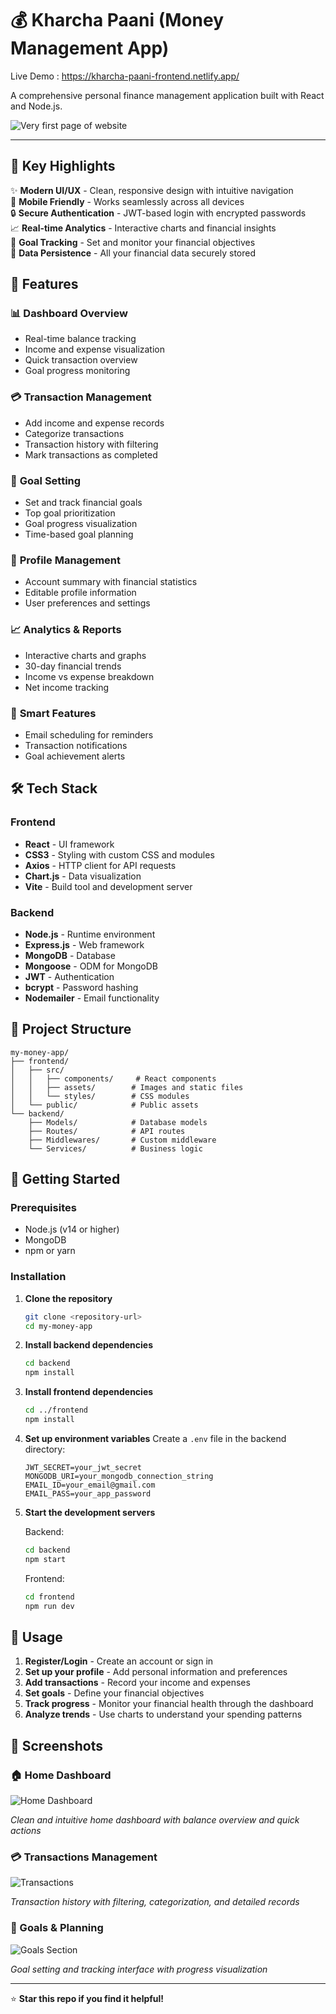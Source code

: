 # 💰 Kharcha Paani (Money Management App) 
Live Demo : https://kharcha-paani-frontend.netlify.app/

A comprehensive personal finance management application built with React and Node.js.

![Very first page of website](./src/assets/first-page.png)

---

## 🌟 **Key Highlights**

✨ **Modern UI/UX** - Clean, responsive design with intuitive navigation  
📱 **Mobile Friendly** - Works seamlessly across all devices  
🔒 **Secure Authentication** - JWT-based login with encrypted passwords  
📈 **Real-time Analytics** - Interactive charts and financial insights  
🎯 **Goal Tracking** - Set and monitor your financial objectives  
💾 **Data Persistence** - All your financial data securely stored

## 🚀 Features

### 📊 **Dashboard Overview**
- Real-time balance tracking
- Income and expense visualization
- Quick transaction overview
- Goal progress monitoring

### 💳 **Transaction Management**
- Add income and expense records
- Categorize transactions
- Transaction history with filtering
- Mark transactions as completed

### 🎯 **Goal Setting**
- Set and track financial goals
- Top goal prioritization
- Goal progress visualization
- Time-based goal planning

### 👤 **Profile Management**
- Account summary with financial statistics
- Editable profile information
- User preferences and settings

### 📈 **Analytics & Reports**
- Interactive charts and graphs
- 30-day financial trends
- Income vs expense breakdown
- Net income tracking

### 📧 **Smart Features**
- Email scheduling for reminders
- Transaction notifications
- Goal achievement alerts

## 🛠️ Tech Stack

### Frontend
- **React** - UI framework
- **CSS3** - Styling with custom CSS and modules
- **Axios** - HTTP client for API requests
- **Chart.js** - Data visualization
- **Vite** - Build tool and development server

### Backend
- **Node.js** - Runtime environment
- **Express.js** - Web framework
- **MongoDB** - Database
- **Mongoose** - ODM for MongoDB
- **JWT** - Authentication
- **bcrypt** - Password hashing
- **Nodemailer** - Email functionality

## 📁 Project Structure

```
my-money-app/
├── frontend/
│   ├── src/
│   │   ├── components/     # React components
│   │   ├── assets/        # Images and static files
│   │   └── styles/        # CSS modules
│   └── public/            # Public assets
└── backend/
    ├── Models/            # Database models
    ├── Routes/            # API routes
    ├── Middlewares/       # Custom middleware
    └── Services/          # Business logic
```

## 🚀 Getting Started

### Prerequisites
- Node.js (v14 or higher)
- MongoDB
- npm or yarn

### Installation

1. **Clone the repository**
   ```bash
   git clone <repository-url>
   cd my-money-app
   ```

2. **Install backend dependencies**
   ```bash
   cd backend
   npm install
   ```

3. **Install frontend dependencies**
   ```bash
   cd ../frontend
   npm install
   ```

4. **Set up environment variables**
   Create a `.env` file in the backend directory:
   ```env
   JWT_SECRET=your_jwt_secret
   MONGODB_URI=your_mongodb_connection_string
   EMAIL_ID=your_email@gmail.com
   EMAIL_PASS=your_app_password
   ```

5. **Start the development servers**
   
   Backend:
   ```bash
   cd backend
   npm start
   ```
   
   Frontend:
   ```bash
   cd frontend
   npm run dev
   ```

## 📱 Usage

1. **Register/Login** - Create an account or sign in
2. **Set up your profile** - Add personal information and preferences
3. **Add transactions** - Record your income and expenses
4. **Set goals** - Define your financial objectives
5. **Track progress** - Monitor your financial health through the dashboard
6. **Analyze trends** - Use charts to understand your spending patterns

## 🎨 Screenshots

### 🏠 Home Dashboard
![Home Dashboard](./src/assets/home-page.png)

*Clean and intuitive home dashboard with balance overview and quick actions*

### 💳 Transactions Management
![Transactions](./src/assets/transactions.png)

*Transaction history with filtering, categorization, and detailed records*

### 🎯 Goals & Planning
![Goals Section](./src/assets/goal-sec.png)

*Goal setting and tracking interface with progress visualization*

---

⭐ **Star this repo if you find it helpful!**